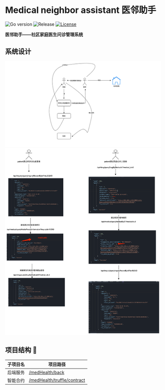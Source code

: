 # Medical neighbor assistant 医邻助手
<div>

![Go version](https://img.shields.io/badge/go-%3E%3Dv1.22-9cf)
![Release](https://img.shields.io/badge/release-1.0-green.svg)
[![License](https://img.shields.io/badge/license-MIT-blue.svg)](LICENSE)
</div>

<b>医邻助手——社区家庭医生问诊管理系统</b>

## 系统设计

<img src="./static/img.png" style="width: 800px"/>
<img src="./static/img_1.png" style="width: 800px">

## 项目结构 🧐

| 子项目名 | 项目路径                                               |
|------|----------------------------------------------------|
| 后端服务 | [/medHealth/back](./back/docs/医邻助手.md)             |
| 智能合约 | [/medHealth/truffle/contract](./truffle/contracts) |


